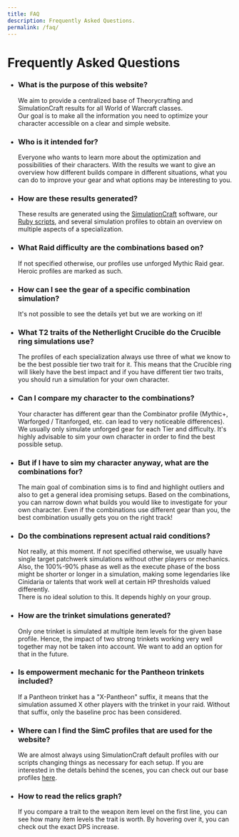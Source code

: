 ```yaml
---
title: FAQ
description: Frequently Asked Questions.
permalink: /faq/
---
```


Frequently Asked Questions
==========================


<ul>
  <li>
    <h3>What is the purpose of this website?</h3>
    <p>
      We aim to provide a centralized base of Theorycrafting and SimulationCraft results for all World of Warcraft classes.<br>
      Our goal is to make all the information you need to optimize your character accessible on a clear and simple website.
    </p>
  </li>
  <li>
    <h3>Who is it intended for?</h3>
    <p>Everyone who wants to learn more about the optimization and possibilities of their characters. With the results we want to give an overview how different
    builds compare in different situations, what you can do to improve your gear and what options may be interesting to you.</p>
  </li>
  <li>
    <h3>How are these results generated?</h3>
    <p>These results are generated using the <a href="http://www.simulationcraft.org/" target="_blank">SimulationCraft</a> software, our <a href="https://github.com/Ravenholdt-TC/SimcScripts" target="_blank">Ruby scripts</a>, and several simulation profiles to obtain an overview on multiple aspects of a specialization.</p>
  </li>
  <li>
    <h3>What Raid difficulty are the combinations based on?</h3>
    <p>If not specified otherwise, our profiles use unforged Mythic Raid gear. Heroic profiles are marked as such.</p>
  </li>
  <li>
    <h3>How can I see the gear of a specific combination simulation?</h3>
    <p>It's not possible to see the details yet but we are working on it!</p>
  </li>
  <li>
    <h3>What T2 traits of the Netherlight Crucible do the Crucible ring simulations use?</h3>
    <p>The profiles of each specialization always use three of what we know to be the best possible tier two trait for it. This means that the Crucible ring will likely have the best impact and if you have different tier two traits, you should run a simulation for your own character.</p>
  </li>
  <li>
    <h3>Can I compare my character to the combinations?</h3>
    <p>Your character has different gear than the Combinator profile (Mythic+, Warforged / Titanforged, etc. can lead to very noticeable differences). We usually only simulate unforged gear for each Tier and difficulty. It's highly advisable to sim your own character in order to find the best possible setup.</p>
  </li>
  <li>
    <h3>But if I have to sim my character anyway, what are the combinations for?</h3>
    <p>The main goal of combination sims is to find and highlight outliers and also to get a general idea promising setups. Based on the combinations, you can narrow down what builds you would like to investigate for your own character. Even if the combinations use different gear than you, the best combination usually gets you on the right track!</p>
  </li>
  <li>
    <h3>Do the combinations represent actual raid conditions?</h3>
    <p>
    Not really, at this moment. If not specified otherwise, we usually have single target patchwerk simulations without other players or mechanics.<br>
    Also, the 100%-90% phase as well as the execute phase of the boss might be shorter or longer in a simulation, making some legendaries like Cinidaria or talents that work well at certain HP thresholds valued differently.<br>
    There is no ideal solution to this. It depends highly on your group.</p>
  </li>
  <li>
    <h3>How are the trinket simulations generated?</h3>
    <p>Only one trinket is simulated at multiple item levels for the given base profile. Hence, the impact of two strong trinkets working very well together may not be taken into account. We want to add an option for that in the future.</p>
  </li>
  <li>
    <h3>Is empowerment mechanic for the Pantheon trinkets included?</h3>
    <p>If a Pantheon trinket has a "X-Pantheon" suffix, it means that the simulation assumed X other players with the trinket in your raid. Without that suffix, only the baseline proc has been considered.</p>
  </li>
  <li>
    <h3>Where can I find the SimC profiles that are used for the website?</h3>
    <p>We are almost always using SimulationCraft default profiles with our scripts changing things as necessary for each setup. If you are interested in the details behind the scenes, you can check out our base profiles <a href="https://github.com/Ravenholdt-TC/SimcScripts/tree/master/profiles" target="_blank">here</a>.</p>
  </li>
  <li>
    <h3>How to read the relics graph?</h3>
    <p>If you compare a trait to the weapon item level on the first line, you can see how many item levels the trait is worth. By hovering over it, you can check out the exact DPS increase.</p>
  </li>
</ul>
